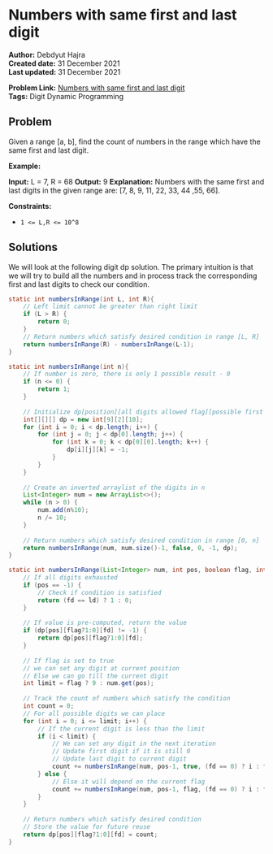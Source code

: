 
# Numbers with same first and last digit
**Author:** Debdyut Hajra <br/>
**Created date:** 31 December 2021 <br/>
**Last updated:** 31 December 2021 <br/>

**Problem Link:** [Numbers with same first and last digit](https://practice.geeksforgeeks.org/problems/numbers-with-same-first-and-last-digit4228/1#) <br/>
**Tags:** Digit Dynamic Programming

## Problem

Given a range [a, b], find the count of numbers in the range which have the same first and last digit.

**Example:**

**Input:** L = 7, R = 68
**Output:** 9
**Explanation:** Numbers with the same first and last digits in the given range are: [7, 8, 9, 11, 22, 33, 44 ,55, 66].

**Constraints:**

- `1 <= L,R <= 10^8`

## Solutions

We will look at the following digit dp solution. The primary intuition is that we will try to build all the numbers and in process track the corresponding first and last digits to check our condition.

```java
static int numbersInRange(int L, int R){
    // Left limit cannot be greater than right limit
    if (L > R) {
        return 0;
    }
    // Return numbers which satisfy desired condition in range [L, R]
    return numbersInRange(R) - numbersInRange(L-1);
}

static int numbersInRange(int n){
    // If number is zero, there is only 1 possible result - 0 
    if (n <= 0) {
        return 1;
    }
    
    // Initialize dp[position][all digits allowed flag][possible first digits]
    int[][][] dp = new int[9][2][10];
    for (int i = 0; i < dp.length; i++) {
        for (int j = 0; j < dp[0].length; j++) {
            for (int k = 0; k < dp[0][0].length; k++) {
                dp[i][j][k] = -1;
            }
        }    
    }
    
    // Create an inverted arraylist of the digits in n
    List<Integer> num = new ArrayList<>();
    while (n > 0) {
        num.add(n%10);
        n /= 10;
    }
    
    // Return numbers which satisfy desired condition in range [0, n]
    return numbersInRange(num, num.size()-1, false, 0, -1, dp);
}

static int numbersInRange(List<Integer> num, int pos, boolean flag, int fd, int ld, int[][][] dp) {
    // If all digits exhausted
    if (pos == -1) {        
        // Check if condition is satisfied
        return (fd == ld) ? 1 : 0;
    }
    
    // If value is pre-computed, return the value
    if (dp[pos][flag?1:0][fd] != -1) {
        return dp[pos][flag?1:0][fd];
    }
    
    // If flag is set to true
    // we can set any digit at current position
    // Else we can go till the current digit
    int limit = flag ? 9 : num.get(pos);
    
    // Track the count of numbers which satisfy the condition
    int count = 0;
    // For all possible digits we can place
    for (int i = 0; i <= limit; i++) {
        // If the current digit is less than the limit 
        if (i < limit) {
            // We can set any digit in the next iteration
            // Update first digit if it is still 0
            // Update last digit to current digit
            count += numbersInRange(num, pos-1, true, (fd == 0) ? i : fd, i, dp);
        } else {
            // Else it will depend on the current flag
            count += numbersInRange(num, pos-1, flag, (fd == 0) ? i : fd, i, dp);
        }
    }
    
    // Return numbers which satisfy desired condition
    // Store the value for future reuse
    return dp[pos][flag?1:0][fd] = count;
}
```